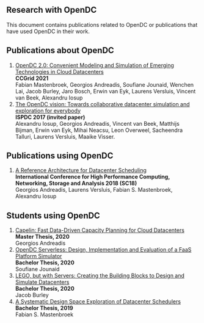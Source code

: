 ## Research with OpenDC

This document contains publications related to OpenDC or publications that have used OpenDC in their work.

## Publications about OpenDC

1. [OpenDC 2.0: Convenient Modeling and Simulation of Emerging Technologies in Cloud Datacenters](https://atlarge-research.com/pdfs/ccgrid21-opendc-paper.pdf)  
   **CCGrid 2021**  
   Fabian Mastenbroek, Georgios Andreadis, Soufiane Jounaid, Wenchen Lai, Jacob Burley, Jaro Bosch, Erwin van Eyk,
   Laurens Versluis, Vincent van Beek, Alexandru Iosup
1. [The OpenDC vision: Towards collaborative datacenter simulation and exploration for everybody](https://atlarge-research.com/pdfs/opendc-vision17ispdc_cr.pdf)  
   **ISPDC 2017 (invited paper)**  
   Alexandru Iosup, Georgios Andreadis, Vincent van Beek, Matthijs Bijman, Erwin van Eyk, Mihai Neacsu, Leon Overweel,
   Sacheendra Talluri, Laurens Versluis, Maaike Visser.

## Publications using OpenDC

1. [A Reference Architecture for Datacenter Scheduling](https://arxiv.org/pdf/1808.04224)   
   **International Conference for High Performance Computing, Networking, Storage and Analysis 2018 (SC18)**   
   Georgios Andreadis, Laurens Versluis, Fabian S. Mastenbroek, Alexandru Iosup

## Students using OpenDC

1. [Capelin: Fast Data-Driven Capacity Planning for Cloud Datacenters](https://repository.tudelft.nl/islandora/object/uuid:d6d50861-86a3-4dd3-a13f-42d84db7af66?collection=education)  
   **Master Thesis, 2020**  
   Georgios Andreadis
1. [OpenDC Serverless: Design, Implementation and Evaluation of a FaaS Platform Simulator](https://zenodo.org/record/4046675)  
   **Bachelor Thesis, 2020**  
   Soufiane Jounaid
1. [LEGO, but with Servers: Creating the Building Blocks to Design and Simulate Datacenters](https://atlarge-research.com/pdfs/BSc-Thesis-JACOB_BURLEY_FINAL.pdf)  
   **Bachelor Thesis, 2020**  
   Jacob Burley
1. [A Systematic Design Space Exploration of Datacenter Schedulers](https://repository.tudelft.nl/islandora/object/uuid%3A20478016-cc7d-4c87-aa12-25b46f511277?collection=education)  
   **Bachelor Thesis, 2019**  
   Fabian S. Mastenbroek
